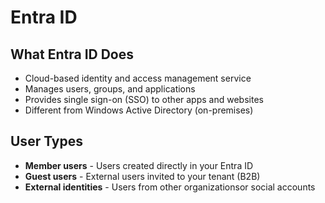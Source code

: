 # Entra ID

## What Entra ID Does

- Cloud-based identity and access management service
- Manages users, groups, and applications
- Provides single sign-on (SSO) to other apps and websites
- Different from Windows Active Directory (on-premises)

## User Types

- **Member users** - Users created directly in your Entra ID
- **Guest users** - External users invited to your tenant (B2B)
- **External identities** - Users from other organizationsor social accounts


